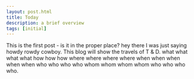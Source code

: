```yaml
---
layout: post.html
title: Today
description: a brief overview
tags: [initial]
---
```


This is the first post - is it in the proper place? hey there I was just saying howdy rowdy cowboy. This blog will show the travels of T & D. what what what what how how how where where where where when when when when when who who who who whom whom whom whom who who who who.
